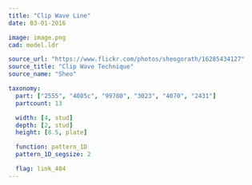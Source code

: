 ```yaml
---
title: "Clip Wave Line"
date: 03-01-2016

image: image.png
cad: model.ldr

source_url: "https://www.flickr.com/photos/sheogorath/16285434127"
source_title: "Clip Wave Technique"
source_name: "Sheo"

taxonomy:
  part: ["2555", "4085c", "99780", "3023", "4070", "2431"]
  partcount: 13

  width: [4, stud]
  depth: [2, stud]
  height: [8.5, plate]

  function: pattern_1D
  pattern_1D_segsize: 2

  flag: link_404
---
```

